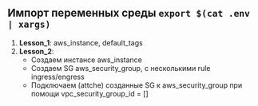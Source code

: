 Импорт переменных среды `export $(cat .env | xargs)`
---
1) **Lesson_1**: aws_instance, default_tags
2) **Lesson_2**: 
    - Создаем инстансе aws_instance
    - Создаем SG aws_security_group, с несколькими rule ingress/engress
    - Подключаем (attche) созданные SG к aws_security_group при помощи vpc_security_group_id = []